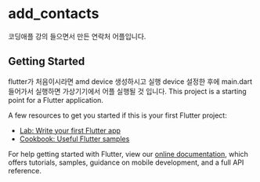 # add_contacts

코딩애플 강의 들으면서 만든 연락처 어플입니다.

## Getting Started
 flutter가 처음이시라면
 amd device 생성하시고 실행 device 설정한 후에 
 main.dart 들어가서 실행하면 가상기기에서 어플 실행될 것 입니다.
This project is a starting point for a Flutter application.

A few resources to get you started if this is your first Flutter project:

- [Lab: Write your first Flutter app](https://flutter.dev/docs/get-started/codelab)
- [Cookbook: Useful Flutter samples](https://flutter.dev/docs/cookbook)

For help getting started with Flutter, view our
[online documentation](https://flutter.dev/docs), which offers tutorials,
samples, guidance on mobile development, and a full API reference.
